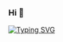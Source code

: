 ### Hi 👋
<a href="https://git.io/typing-svg"><img src="https://readme-typing-svg.herokuapp.com?font=Fira+Code&pause=1000&width=435&lines=Hi%2Ci+am+wang-jey-yi;Hello%2Cvisitor" alt="Typing SVG" /></a>
<!--
**daydream456/daydream456** is a ✨ _special_ ✨ repository because its `README.md` (this file) appears on your GitHub profile.

Here are some ideas to get you started:

- 🔭 I’m currently working on asia university.
- 🌱 I’m currently a studend.
- 👯 I’m looking to collaborate on learning AIGC and PYTHON.

<table>
  <tbody>
    <tr>
      <td><a href="https://www.facebook.com/profile.php?id=100009036279298"><img align="left" src="https://user-images.githubusercontent.com/8935531/161361100-1fe2b952-4a79-48ec-8646-58f1f4f9738c.gif" alt="icon | Facebook" width="60"/></a></td>
      <td><a href="https://www.instagram.com/j.y_12.14/"><img align="left" src="https://user-images.githubusercontent.com/8935531/161361084-a010cae7-5b98-4d09-a189-03862dc6e86e.gif" alt="icon | Instagram" width="60"/></a></td>
    </tr>
  </tbody>
</table>

<img align="right" alt="Visitor Counter" src="https://komarev.com/ghpvc/?username=daydream456&style=flat-square&&label=Profile+Views&color=50A1FF">

---

### Github Analytics
<a href="https://github.com/daydream456">
  <img src="https://github-readme-stats.vercel.app/api?username=htchu&count_private=true&show_icons=true&include_all_commits=true" />
</a>

### Most Used Languages
<a href="https://github.com/daydream456">
  <img src="https://github-readme-stats.vercel.app/api/top-langs/?username=htchu&layout=compact&hide=HTML,CSS,Stylus,CoffeeScript,EJS&langs_count=10" />
</a>
